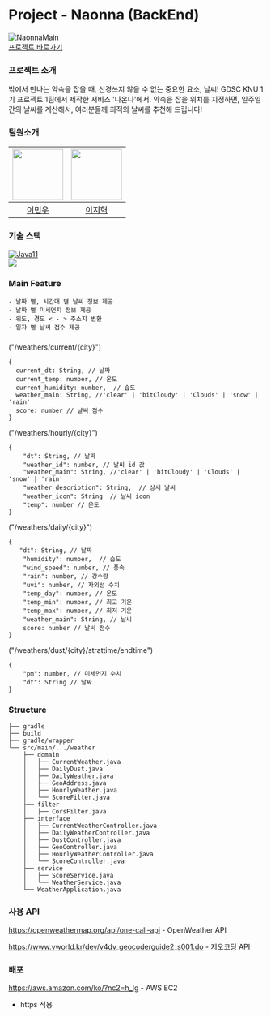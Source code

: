 # Project - Naonna (BackEnd)

![NaonnaMain](https://user-images.githubusercontent.com/77485914/170818120-0c9f8dae-4113-4ef2-8e10-0bf721acc7bd.png)  
<a href="https://naonna.netlify.app">프로젝트 바로가기</a>

### 프로젝트 소개

밖에서 만나는 약속을 잡을 때, 신경쓰지 않을 수 없는 중요한 요소, 날씨! GDSC KNU 1기 프로젝트 1팀에서 제작한 서비스 '나온나'에서. 약속을 잡을 위치를 지정하면, 일주일간의 날씨를 계산해서, 여러분들께 최적의 날씨를 추천해 드립니다!

### 팀원소개
<pr>

| [<img src="https://github.com/lmw7414.png" width="100px">](https://github.com/lmw7414) | [<img src="https://github.com/olzlgur.png" width="100px">](https://github.com/olzlgur) |
| :------------------------------------------------------------------------------------: | :------------------------------------------------------------------------------------: |
|                          [이민우](https://github.com/lmw7414)                          |                          [이지혁](https://github.com/olzlgur)                          |

### 기술 스택
    
[![Java11](https://img.shields.io/badge/java-11-blue)](https://img.shields.io/badge/java-11-blue)  
<img src="https://img.shields.io/badge/Spring-6DB33F?style=for-the-badge&logo=Spring&logoColor=white">

### Main Feature    
    - 날짜 별, 시간대 별 날씨 정보 제공
    - 날짜 별 미세먼지 정보 제공
    - 위도, 경도 < - > 주소지 변환
    - 일자 별 날씨 점수 제공
    
###
    

("/weathers/current/{city}")
```
{
  current_dt: String, // 날짜
  current_temp: number, // 온도
  current_humidity: number,  // 습도
  weather_main: String, //'clear' | 'bitCloudy' | 'Clouds' | 'snow' | 'rain'
  score: number // 날씨 점수
}
```

("/weathers/hourly/{city}")
```
{
    "dt": String, // 날짜 
    "weather_id": number, // 날씨 id 값
    "weather_main": String, //'clear' | 'bitCloudy' | 'Clouds' | 'snow' | 'rain' 
    "weather_description": String,  // 상세 날씨
    "weather_icon": String  // 날씨 icon
    "temp": number // 온도
}
```

("/weathers/daily/{city}")
```
{
   "dt": String, // 날짜
    "humidity": number,  // 습도
    "wind_speed": number, // 풍속
    "rain": number, // 강수량
    "uvi": number, // 자외선 수치
    "temp_day": number, // 온도
    "temp_min": number, // 최고 기온
    "temp_max": number, // 최저 기온
    "weather_main": String, // 날씨
    score: number // 날씨 점수
}
```    
 
("/weathers/dust/{city}/strattime/endtime")
```
{
    "pm": number, // 미세먼지 수치
    "dt": String // 날짜
}    
```
    
### Structure
```
├── gradle
├── build
├── gradle/wrapper
└── src/main/.../weather
    ├── domain
    │   ├── CurrentWeather.java
    │   ├── DailyDust.java
    │   ├── DailyWeather.java
    │   ├── GeoAddress.java
    │   ├── HourlyWeather.java
    │   └── ScoreFilter.java
    ├── filter
    │   ├── CorsFilter.java
    ├── interface
    │   ├── CurrentWeatherController.java
    │   ├── DailyWeatherController.java
    │   ├── DustController.java
    │   ├── GeoController.java
    │   ├── HourlyWeatherController.java
    │   └── ScoreController.java
    ├── service
    │   ├── ScoreService.java
    │   └── WeatherService.java
    └── WeatherApplication.java
```

### 사용 API
<https://openweathermap.org/api/one-call-api>  - OpenWeather API
    
<https://www.vworld.kr/dev/v4dv_geocoderguide2_s001.do> - 지오코딩 API
    
### 배포 
<https://aws.amazon.com/ko/?nc2=h_lg> - AWS EC2
- https 적용

